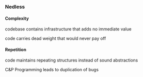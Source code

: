 <h3>Nedless</h3>
<section>
	<h4>Complexity</h4>
	<div class="fragment">
		<p>codebase contains infrastructure that adds no immediate value</p>
		<p>code carries dead weight that would never pay off</p>
	</div>
</section>
<section>
	<h4>Repetition</h4>
	<div class="fragment">
		<p>code maintains repeating structures instead of sound abstractions</p>
		<p>C&amp;P Programming leads to duplication of bugs</p>
	</div>
</section>